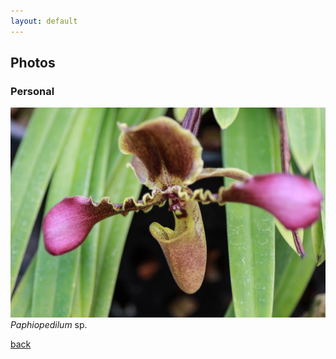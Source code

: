 ```yaml
---
layout: default
---
```


## Photos 
### Personal

![](/photo/photo6.jpg)
_Paphiopedilum_ sp.

[back](./)
